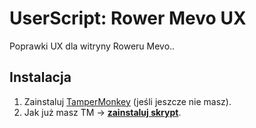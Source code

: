 ﻿# UserScript: Rower Mevo UX

Poprawki UX dla witryny Roweru Mevo..

Instalacja
----------

1. Zainstaluj [TamperMonkey](https://addons.mozilla.org/pl/firefox/addon/tampermonkey/) (jeśli jeszcze nie masz).
2. Jak już masz TM &rarr; **[zainstaluj skrypt](https://github.com/Eccenux/UserScript-better-mevo-UX/raw/master/better-mevo-UX.user.js)**.

<!--

Sposób użycia
-------------

<img src="https://raw.githubusercontent.com/Eccenux/UserScript-better-mevo-UX/master/screen.png" alt="Screen">

-->